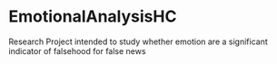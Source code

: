 # EmotionalAnalysisHC
Research Project intended to study whether emotion are a significant indicator of falsehood for false news
